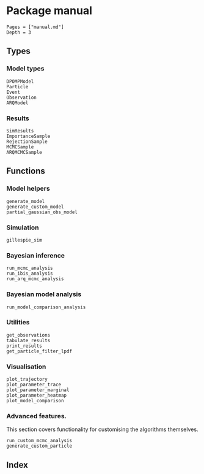 # Package manual
```@contents
Pages = ["manual.md"]
Depth = 3
```

## Types

### Model types
```@docs
DPOMPModel
Particle
Event
Observation
ARQModel
```

### Results
```@docs
SimResults
ImportanceSample
RejectionSample
MCMCSample
ARQMCMCSample
```

## Functions

### Model helpers
```@docs
generate_model
generate_custom_model
partial_gaussian_obs_model
```

### Simulation
```@docs
gillespie_sim
```

### Bayesian inference

```@docs
run_mcmc_analysis
run_ibis_analysis
run_arq_mcmc_analysis
```

### Bayesian model analysis

```@docs
run_model_comparison_analysis
```

### Utilities
```@docs
get_observations
tabulate_results
print_results
get_particle_filter_lpdf
```

### Visualisation

```@docs
plot_trajectory
plot_parameter_trace
plot_parameter_marginal
plot_parameter_heatmap
plot_model_comparison
```

### Advanced features.
This section covers functionality for customising the algorithms themselves.

```@docs
run_custom_mcmc_analysis
generate_custom_particle
```

## Index
```@index
```

